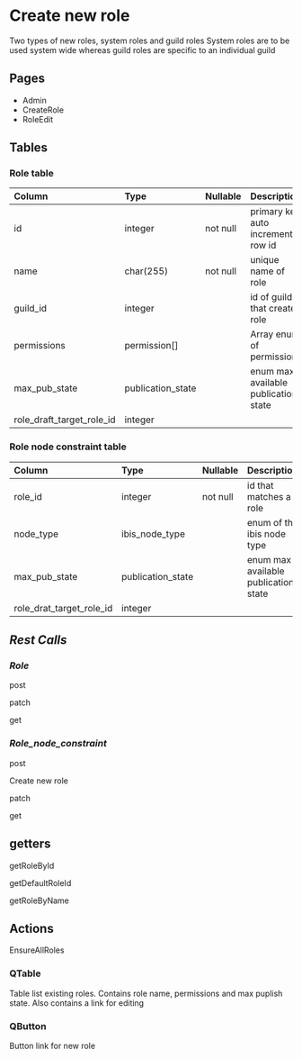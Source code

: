 # Create new role

Two types of new roles, system roles and guild roles
System roles are to be used system wide whereas guild roles are specific to an individual guild

## Pages

- Admin
- CreateRole
- RoleEdit

## Tables

### Role table

| Column                    | Type              | Nullable | Description                          |
| :------------------------ | :---------------- | :------- | :----------------------------------- |
| id                        | integer           | not null | primary key auto increment row id    |
| name                      | char(255)         | not null | unique name of role                  |
| guild_id                  | integer           |          | id of guild that created role        |
| permissions               | permission[]      |          | Array enum of permissions            |
| max_pub_state             | publication_state |          | enum max available publication state |
| role_draft_target_role_id | integer           |          |                                      |

### Role node constraint table

| Column                   | Type              | Nullable | Description                          |
| :----------------------- | :---------------- | :------- | :----------------------------------- |
| role_id                  | integer           | not null | id that matches a role               |
| node_type                | ibis_node_type    |          | enum of the ibis node type           |
| max_pub_state            | publication_state |          | enum max available publication state |
| role_drat_target_role_id | integer           |          |                                      |

## **_Rest Calls_**

### **_Role_**

post

patch

get

### **_Role_node_constraint_**

post

Create new role

patch

get

## getters

getRoleById

getDefaultRoleId

getRoleByName

## Actions

EnsureAllRoles

### QTable

Table list existing roles. Contains role name, permissions and max puplish state. Also contains a link for editing

### QButton

Button link for new role
